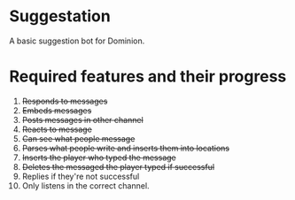 # Suggestation
A basic suggestion bot for Dominion.

# Required features and their progress

1. ~~Responds to messages~~
2. ~~Embeds messages~~
3. ~~Posts messages in other channel~~
4. ~~Reacts to message~~
5. ~~Can see what people message~~
6. ~~Parses what people write and inserts them into locations~~
7. ~~Inserts the player who typed the message~~
8. ~~Deletes the messaged the player typed if successful~~
9. Replies if they're not successful
10. Only listens in the correct channel.
